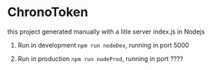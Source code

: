 # ChronoToken

this project generated manually with a litle server index.js in Nodejs

1. Run in development `npm run nodeDev`, running in port 5000

1. Run in production `npm run nodeProd`, running in port ????
